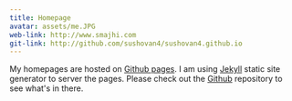 ```yaml
---
title: Homepage
avatar: assets/me.JPG
web-link: http://www.smajhi.com
git-link: http://github.com/sushovan4/sushovan4.github.io
---
```

My homepages are hosted on <a class="styled" href="https://pages.github.com/">Github pages</a>.
I am using <a class="styled" href="//jekyllirb.com">Jekyll</a> static site generator to server the pages. Please check out the <a class="styled" href="//github.com">Github</a> repository to see what's in there.